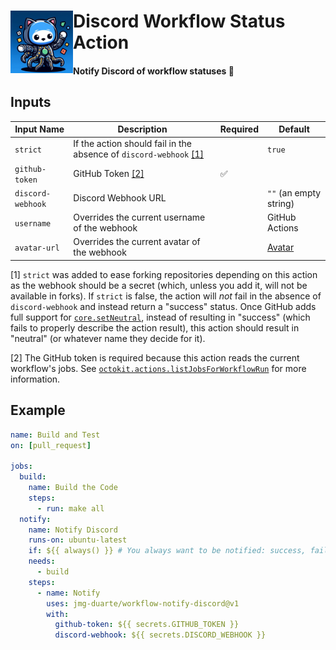 <div>
  <img align="left" src="static/avatar.jpg" width=100/>
  <h1>Discord Workflow Status Action</h1>
  <h4>Notify Discord of workflow statuses 🤖</h4>
</div>

## Inputs

| Input Name        | Description                                                             | Required | Default                                                                                                                           |
| ----------------- | ----------------------------------------------------------------------- | -------- | --------------------------------------------------------------------------------------------------------------------------------- |
| `strict`          | If the action should fail in the absence of `discord-webhook` [[1]](#1) |          | `true`                                                                                                                            |
| `github-token`    | GitHub Token [[2]](#2)                                                  | ✅       |                                                                                                                                   |
| `discord-webhook` | Discord Webhook URL                                                     |          | `""` (an empty string)                                                                                                            |
| `username`        | Overrides the current username of the webhook                           |          | GitHub Actions                                                                                                                    |
| `avatar-url`      | Overrides the current avatar of the webhook                             |          | [Avatar](https://raw.githubusercontent.com/jmg-duarte/discord-workflow-status/f303b155a2868ed6b32d42b8b27895ccf05fd438/static/avatar.jpg) |

<a name="1">[1]</a> `strict` was added to ease forking repositories depending on this action
as the webhook should be a secret (which, unless you add it, will not be available in forks).
If `strict` is false, the action will _not_ fail in the absence of `discord-webhook` and instead return a "success" status.
Once GitHub adds full support for [`core.setNeutral`](https://github.com/actions/toolkit/tree/main/packages/core#exit-codes),
instead of resulting in "success" (which fails to properly describe the action result),
this action should result in "neutral" (or whatever name they decide for it).

<a name="2">[2]</a> The GitHub token is required because this action reads the current workflow's jobs.
See [`octokit.actions.listJobsForWorkflowRun`](https://octokit.github.io/rest.js/v19#actions-list-jobs-for-workflow-run) for more information.

## Example

```yaml
name: Build and Test
on: [pull_request]

jobs:
  build:
    name: Build the Code
    steps:
      - run: make all
  notify:
    name: Notify Discord
    runs-on: ubuntu-latest
    if: ${{ always() }} # You always want to be notified: success, failure, or cancelled
    needs:
      - build
    steps:
      - name: Notify
        uses: jmg-duarte/workflow-notify-discord@v1
        with:
          github-token: ${{ secrets.GITHUB_TOKEN }}
          discord-webhook: ${{ secrets.DISCORD_WEBHOOK }}
```

